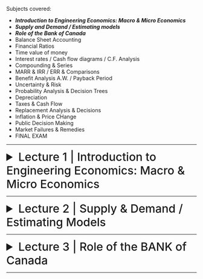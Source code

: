 Subjects covered:

- ***Introduction to Engineering Economics: Macro & Micro Economics***
- ***Supply and Demand / Estimating models***
- ***Role of the Bank of Canada***
- Balance Sheet Accounting
- Financial Ratios
- Time value of money
- Interest rates / Cash flow diagrams / C.F. Analysis
- Compounding & Series
- MARR & IRR / ERR & Comparisons
- Benefit Analysis A.W. / Payback Period
- Uncertainty & Risk
- Probability Analysis & Decision Trees
- Depreciation
- Taxes & Cash Flow
- Replacement Analysis & Decisions
- Inflation & Price CHange
- Public Decision Making
- Market Failures & Remedies
- FINAL EXAM

---

<details>
  <summary style="font-size: 30px; font-weight: 500; cursor: pointer;">Lecture 1 | Introduction to Engineering Economics: Macro & Micro Economics</summary>


# Intro:
  

#  Uses of Computer Networks:


### Business Applications

|Tag| Full name| Example|
|---|---|---|
| B2C | Business-to-consumer | Ordering books online |
| B2B | Business-to-business | Car manufacturer ordering tires from supplier |
| G2C | Government-to-consumer | Government distributing tax forms electronically |
| C2C | Consumer-to-consumer |Auctioning second-hand products online |
| P2P | Peer-to-peer | Music sharing |

### Home Applications


### Mobile Users

| Wireless  | Mobile | Typical applications|
|-|-|-|
|  No | No  | Desktop computers in offices|
|  No | Yes | A notebook computer used in a hotel room|
| Yes | No  | Networks in unwired buildings|
| Yes | Yes | Store inventory with a handheld computer|

### Social Issues


# Network Hardware:

</details>

---

<details>
  <summary style="font-size: 30px; font-weight: 500; cursor: pointer;">Lecture 2 | Supply & Demand / Estimating Models</summary>


</details>

---

<details>
  <summary style="font-size: 30px; font-weight: 500; cursor: pointer;">Lecture 3 | Role of the BANK of Canada</summary>


</details>

---
